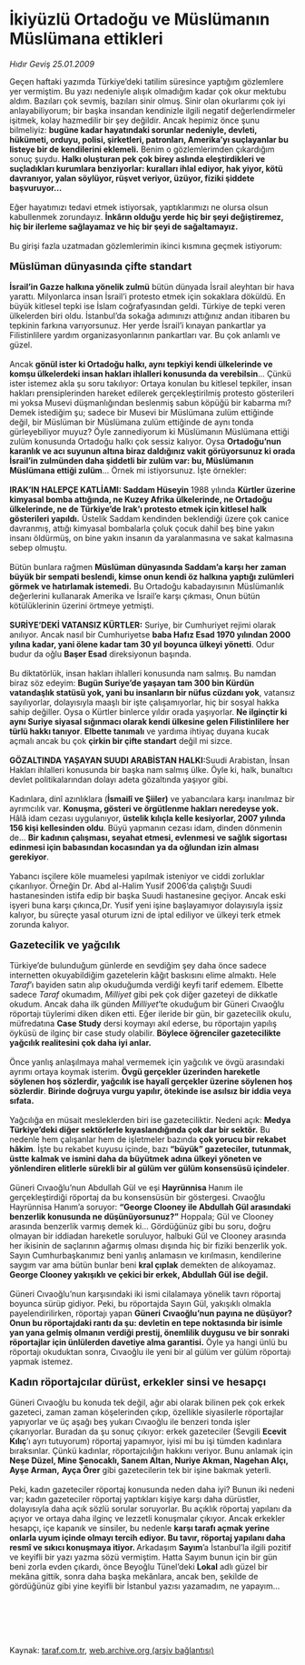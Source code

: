 # İkiyüzlü Ortadoğu ve Müslümanın Müslümana ettikleri

*Hıdır Geviş 25.01.2009*

<div class="taraf_structure_2col_1zq">
<div class="margen_n">



 <p>Geçen haftaki yazımda Türkiye’deki tatilim süresince yaptığım gözlemlere yer vermiştim. Bu yazı nedeniyle alışık olmadığım kadar çok okur mektubu aldım. Bazıları çok sevmiş, bazıları sinir olmuş. Sinir olan okurlarımı çok iyi anlayabiliyorum; bir başka insandan kendinizle ilgili negatif değerlendirmeler işitmek, kolay hazmedilir bir şey değildir. Ancak hepimiz önce şunu bilmeliyiz: <b>bugüne kadar hayatındaki sorunlar nedeniyle, devleti, hükümeti, orduyu, polisi, şirketleri, patronları, Amerika’yı suçlayanlar bu listeye bir de kendilerini eklemeli.</b> Benim o gözlemlerimden çıkardığım sonuç şuydu. <b>Halkı oluşturan pek çok birey aslında eleştirdikleri ve suçladıkları kurumlara benziyorlar: kuralları ihlal ediyor, hak yiyor, kötü davranıyor, yalan söylüyor, rüşvet veriyor, üzüyor, fiziki şiddete başvuruyor…</b> <br/><br/>Eğer hayatımızı tedavi etmek istiyorsak, yaptıklarımızı ne olursa olsun kabullenmek zorundayız. <b>İnkârın olduğu yerde hiç bir şeyi değiştiremez, hiç bir ilerleme sağlayamaz ve hiç bir şeyi de sağaltamayız.</b> <br/><br/>Bu girişi fazla uzatmadan gözlemlerimin ikinci kısmına geçmek istiyorum:   <b><br/><br/><font size="4">Müslüman dünyasında çifte standart</font> </b><b><br/><br/>İsrail’in Gazze halkına yönelik zulmü</b> bütün dünyada İsrail aleyhtarı bir hava yarattı. Milyonlarca insan İsrail’i protesto etmek için sokaklara döküldü. En büyük kitlesel tepki ise İslam coğrafyasından geldi. Türkiye de tepki veren ülkelerden biri oldu. İstanbul’da sokağa adımınızı attığınız andan itibaren bu tepkinin farkına varıyorsunuz. Her yerde İsrail’i kınayan pankartlar ya Filistinlilere yardım organizasyonlarının pankartları var. Bu çok anlamlı ve güzel. <br/><br/>Ancak <b>gönül ister ki Ortadoğu halkı, aynı tepkiyi kendi ülkelerinde ve komşu ülkelerdeki insan hakları ihlalleri konusunda da verebilsin</b>... Çünkü ister istemez akla şu soru takılıyor: Ortaya konulan bu kitlesel tepkiler, insan hakları prensiplerinden hareket edilerek gerçekleştirilmiş protesto gösterileri mi yoksa Musevi düşmanlığından beslenmiş sabun köpüğü bir kabarma mı? Demek istediğim şu; sadece bir Musevi bir Müslümana zulüm ettiğinde değil, bir Müslüman bir Müslümana zulüm ettiğinde de aynı tonda gürleyebiliyor muyuz? Öyle zannediyorum ki Müslümanın Müslümana ettiği zulüm konusunda Ortadoğu halkı çok sessiz kalıyor. Oysa <b>Ortadoğu’nun karanlık ve acı suyunun altına biraz daldığınız vakit görüyorsunuz ki orada İsrail’in zulmünden daha şiddetli bir zulüm var: bu, Müslümanın Müslümana ettiği zulüm</b>... Örnek mi istiyorsunuz. İşte örnekler: <b><br/><br/>IRAK’IN HALEPÇE KATLİAMI:<i> </i>Saddam Hüseyin</b> 1988 yılında <b>Kürtler üzerine kimyasal bomba attığında, ne Kuzey Afrika ülkelerinde, ne Ortadoğu ülkelerinde, ne de Türkiye’de Irak’ı protesto etmek için kitlesel halk gösterileri yapıldı.</b> Üstelik Saddam kendinden beklendiği üzere çok canice davranmış, attığı kimyasal bombalarla çoluk çocuk dahil beş bine yakın insanı öldürmüş, on bine yakın insanın da yaralanmasına ve sakat kalmasına sebep olmuştu. <br/><br/>Bütün bunlara rağmen <b>Müslüman dünyasında Saddam’a karşı her zaman büyük bir sempati beslendi, kimse onun kendi öz halkına yaptığı zulümleri görmek ve hatırlamak istemedi.</b> Bu Ortadoğu kabadayısının Müslümanlık değerlerini kullanarak Amerika ve İsrail’e karşı çıkması, Onun bütün kötülüklerinin üzerini örtmeye yetmişti. <b><br/><br/>SURİYE’DEKİ VATANSIZ KÜRTLER:</b> Suriye, bir Cumhuriyet rejimi olarak anılıyor. Ancak nasıl bir Cumhuriyetse <b>baba Hafız Esad 1970 yılından 2000 yılına kadar, yani ölene kadar tam 30 yıl boyunca ülkeyi yönetti</b>. Odur budur da oğlu <b>Başer Esad</b> direksiyonun başında. <br/><br/>Bu diktatörlük, insan hakları ihlalleri konusunda nam salmış. Bu namdan biraz söz edeyim: <b>Bugün Suriye’de yaşayan tam 300 bin Kürdün vatandaşlık statüsü yok, yani bu insanların bir nüfus cüzdanı yok</b>, vatansız sayılıyorlar, dolayısıyla maaşlı bir işte çalışamıyorlar, hiç bir sosyal hakka sahip değiller. Oysa o Kürtler binlerce yıldır orada yaşıyorlar. <b>Ne ilginçtir ki aynı Suriye siyasal sığınmacı olarak kendi ülkesine gelen Filistinlilere her türlü hakkı tanıyor</b>. <b>Elbette tanımalı</b> ve yardıma ihtiyaç duyana kucak açmalı ancak bu çok <b>çirkin bir çifte standart</b> değil mi sizce. <b><br/><br/>GÖZALTINDA YAŞAYAN SUUDI ARABİSTAN HALKI:</b><i></i>Suudi Arabistan, İnsan Hakları ihlalleri konusunda bir başka nam salmış ülke. Öyle ki, halk, bunaltıcı devlet politikalarından dolayı adeta gözaltında yaşıyor gibi. <br/><br/>Kadınlara, dinî azınlıklara (<b>İsmailî ve Şiiler)</b> ve yabancılara karşı inanılmaz bir ayrımcılık var. <b>Konuşma, gösteri ve örgütlenme hakları neredeyse yok.</b> Hâlâ idam cezası uygulanıyor, <b>üstelik kılıçla kelle kesiyorlar, 2007 yılında 156 kişi kellesinden oldu</b>. Büyü yapmanın cezası idam, dinden dönmenin de... <b>Bir kadının çalışması, seyahat etmesi, evlenmesi ve sağlık sigortası edinmesi için babasından kocasından ya da oğlundan izin alması gerekiyor</b>. <br/><br/>Yabancı isçilere köle muamelesi yapılmak isteniyor ve ciddi zorluklar çıkarılıyor. Örneğin Dr. Abd al-Halim Yusif 2006’da çalıştığı Suudi hastanesinden istifa edip bir başka Suudi hastanesine geçiyor. Ancak eski işyeri buna karşı çıkınca,Dr. Yusif yeni işine başlayamıyor dolayısıyla işsiz kalıyor, bu süreçte yasal oturum izni de iptal ediliyor ve ülkeyi terk etmek zorunda kalıyor.   <b><br/><br/><font size="4">Gazetecilik ve yağcılık</font></b>   <br/><br/>Türkiye’de bulunduğum günlerde en sevdiğim şey daha önce sadece internetten okuyabildiğim gazetelerin kâğıt baskısını elime almaktı. Hele <i>Taraf</i>’ı bayiden satın alıp okuduğumda verdiği keyfi tarif edemem. Elbette sadece <i>Taraf</i> okumadım, <i>Milliyet</i> gibi pek çok diğer gazeteyi de dikkatle okudum. Ancak daha ilk günden <i>Milliyet</i>’te okuduğum bir Güneri Cıvaoğlu röportajı tüylerimi diken diken etti. Eğer ileride bir gün, bir gazetecilik okulu, müfredatına <b>Case Study</b> dersi koymayı akıl ederse, bu röportajın yapılış öyküsü de ilginç bir case study olabilir. <b>Böylece öğrenciler gazetecilikte yağcılık realitesini çok daha iyi anlar.</b> <br/><br/>Önce yanlış anlaşılmaya mahal vermemek için yağcılık ve övgü arasındaki ayrımı ortaya koymak isterim. <b>Övgü gerçekler üzerinden hareketle söylenen hoş sözlerdir, yağcılık ise hayalî gerçekler üzerine söylenen hoş sözlerdir</b>. <b>Birinde doğruya vurgu yapılır, ötekinde ise asılsız bir iddia veya sıfata.</b> <br/><br/>Yağcılığa en müsait mesleklerden biri ise gazeteciliktir. Nedeni açık: <b>Medya Türkiye’deki diğer sektörlerle kıyaslandığında çok dar bir sektör.</b> Bu nedenle hem çalışanlar hem de işletmeler bazında <b>çok yorucu bir rekabet hâkim</b>. İşte bu rekabet kuyusu içinde, bazı <b>“büyük” gazeteciler, tutunmak, üstte kalmak ve ismini daha da büyütmek adına ülkeyi yöneten ve yönlendiren elitlerle sürekli bir al gülüm ver gülüm konsensüsü içindeler</b>. <b></b><br/><br/>Güneri Cıvaoğlu’nun Abdullah Gül ve eşi <b>Hayrünnisa </b>Hanım ile gerçekleştirdiği röportaj da bu konsensüsün bir göstergesi. Cıvaoğlu Hayrünnisa Hanım’a soruyor: <b>“George Clooney ile Abdullah Gül arasındaki benzerlik konusunda ne düşünüyorsunuz?”</b> Hoppala; Gül ve Clooney arasında benzerlik varmış demek ki... Gördüğünüz gibi bu soru, doğru olmayan bir iddiadan hareketle soruluyor, halbuki Gül ve Clooney arasında her ikisinin de saçlarının ağarmış olması dışında hiç bir fiziki benzerlik yok. Sayın Cumhurbaşkanımız beni yanlış anlamasın ve kırılmasın, kendilerine saygım var ama bütün bunlar beni <b>kral çıplak</b> demekten de alıkoyamaz. <b>George Clooney yakışıklı ve çekici bir erkek, Abdullah Gül ise değil.</b> <br/><br/>Güneri Cıvaoğlu’nun karşısındaki iki ismi cilalamaya yönelik tavrı röportaj boyunca sürüp gidiyor. Peki, bu röportajda Sayın Gül, yakışıklı olmakla payelendirilirken, röportajı yapan <b>Güneri</b> <b>Cıvaoğlu’nun payına ne düşüyor? Onun bu röportajdaki rantı da şu: devletin en tepe noktasında bir isimle yan yana gelmiş olmanın verdiği prestij, önemlilik duygusu ve bir sonraki röportajlar için ünlülerden davetiye alma garantisi.</b> Öyle ya hangi ünlü bu röportajı okuduktan sonra, Cıvaoğlu ile yeni bir al gülüm ver gülüm röportajı yapmak istemez. <b> </b> <b><br/><br/><font size="4">Kadın röportajcılar dürüst, erkekler sinsi ve hesapçı</font></b>   <br/><br/>Güneri Cıvaoğlu bu konuda tek değil, ağır abi olarak bilinen pek çok erkek gazeteci, zaman zaman köşelerinden çıkıp, özellikle siyasilerle röportajlar yapıyorlar ve üç aşağı beş yukarı Cıvaoğlu ile benzeri tonda işler çıkarıyorlar. Buradan da şu sonuç çıkıyor: erkek gazeteciler (Sevgili <b>Ecevit Kılıç</b>’ı ayrı tutuyorum) röportaj yapamıyor, iyisi mi bu işi tümden kadınlara bıraksınlar. Çünkü kadınlar, röportajcılığın hakkını veriyor. Bunu anlamak için <b>Neşe Düzel, Mine Şenocaklı, Sanem Altan, Nuriye Akman, Nagehan Alçı, Ayşe Arman,</b> <b>Ayça Örer</b> gibi gazetecilerin tek bir işine bakmak yeterli. <br/><br/>Peki, kadın gazeteciler röportaj konusunda neden daha iyi? Bunun iki nedeni var; kadın gazeteciler röportaj yaptıkları kişiye karşı daha dürüstler, dolayısıyla daha açık sözlü sorular soruyorlar. Bu açıklık röportaj yapılanı da açıyor ve ortaya daha ilginç ve lezzetli konuşmalar çıkıyor. Ancak erkekler hesapçı, içe kapanık ve sinsiler, bu nedenle <b>karşı tarafı açmak yerine onlarla uyum içinde olmayı tercih ediyor. Bu tavır, röportaj yapılanı daha resmî ve sıkıcı konuşmaya itiyor. </b>Arkadaşım <b>Sayım</b>’a İstanbul’la ilgili pozitif ve keyifli bir yazı yazma sözü vermiştim. Hatta Sayım bunun için bir gün beni zorla evden çıkardı, önce Beyoğlu Tünel’deki <b>Lokal</b> adlı güzel bir mekâna gittik, sonra daha başka mekânlara, ancak ben, şekilde de gördüğünüz gibi yine keyifli bir İstanbul yazısı yazamadım, ne yapayım…</p>
<br/>
<br/>
<br/>



<br/>


<div id="taraf_not">
</div>

</div>


</div>

Kaynak: [taraf.com.tr](http://www.taraf.com.tr:80/makale/3704.htm), [web.archive.org (arşiv bağlantısı)](http://web.archive.org/web/20090608190636/http://www.taraf.com.tr:80/makale/3704.htm)

